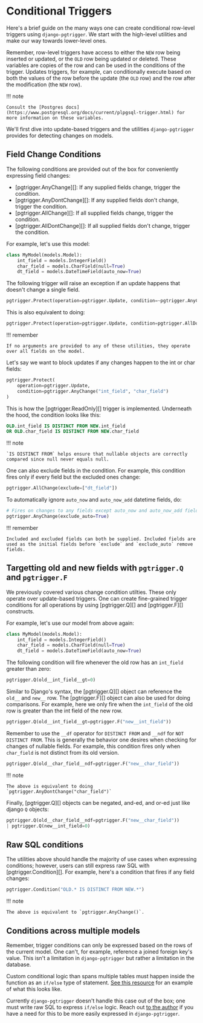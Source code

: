 # Conditional Triggers

Here's a brief guide on the many ways one can create conditional row-level triggers using `django-pgtrigger`. We start with the high-level utilities and make our way towards lower-level ones.

Remember, row-level triggers have access to either the `NEW` row being inserted or updated, or the `OLD` row being updated or deleted. These variables are copies of the row and can be used in the conditions of the trigger. Updates triggers, for example, can conditionally execute based on both the values of the row before the update (the `OLD` row) and the row after the modification (the `NEW` row).

!!! note

    Consult the [Postgres docs](https://www.postgresql.org/docs/current/plpgsql-trigger.html) for more information on these variables.

We'll first dive into update-based triggers and the utilities `django-pgtrigger` provides for detecting changes on models.

## Field Change Conditions

The following conditions are provided out of the box for conveniently expressing field changes:

- [pgtrigger.AnyChange][]: If any supplied fields change, trigger the condition.
- [pgtrigger.AnyDontChange][]: If any supplied fields don't change, trigger the condition.
- [pgtrigger.AllChange][]: If all supplied fields change, trigger the condition.
- [pgtrigger.AllDontChange][]: If all supplied fields don't change, trigger the condition.

For example, let's use this model:

```python
class MyModel(models.Model):
    int_field = models.IntegerField()
    char_field = models.CharField(null=True)
    dt_field = models.DateTimeField(auto_now=True)
```

The following trigger will raise an exception if an update happens that doesn't change a single field.

```python
pgtrigger.Protect(operation=pgtrigger.Update, condition=~pgtrigger.AnyChange())
```

This is also equivalent to doing:

```python
pgtrigger.Protect(operation=pgtrigger.Update, condition=pgtrigger.AllDontChange())
```

!!! remember

    If no arguments are provided to any of these utilities, they operate over all fields on the model.

Let's say we want to block updates if any changes happen to the int or char fields:

```python
pgtrigger.Protect(
    operation=pgtrigger.Update,
    condition=pgtrigger.AnyChange("int_field", "char_field")
)
```

This is how the [pgtrigger.ReadOnly][] trigger is implemented. Underneath the hood, the condition looks like this:

```sql
OLD.int_field IS DISTINCT FROM NEW.int_field
OR OLD.char_field IS DISTINCT FROM NEW.char_field
```

!!! note

    `IS DISTINCT FROM` helps ensure that nullable objects are correctly compared since null never equals null.

One can also exclude fields in the condition. For example, this condition fires only if every field but the excluded ones change:

```python
pgtrigger.AllChange(exclude=["dt_field"])
```

To automatically ignore `auto_now` and `auto_now_add` datetime fields, do:

```python
# Fires on changes to any fields except auto_now and auto_now_add fields
pgtrigger.AnyChange(exclude_auto=True)
```

!!! remember

    Included and excluded fields can both be supplied. Included fields are used as the initial fields before `exclude` and `exclude_auto` remove fields.

## Targetting old and new fields with `pgtrigger.Q` and `pgtrigger.F`

We previously covered various change condition utilties. These only operate over update-based triggers. One can create fine-grained trigger conditions for all operations by using [pgtrigger.Q][] and [pgtrigger.F][] constructs.

For example, let's use our model from above again:

```python
class MyModel(models.Model):
    int_field = models.IntegerField()
    char_field = models.CharField(null=True)
    dt_field = models.DateTimeField(auto_now=True)
```

The following condition will fire whenever the old row has an `int_field` greater than zero:

```python
pgtrigger.Q(old__int_field__gt=0)
```

Similar to Django's syntax, the [pgtrigger.Q][] object can reference the `old__` and `new__` row. The [pgtrigger.F][] object can also be used for doing comparisons. For example, here we only fire when the `int_field` of the old row is greater than the int field of the new row.

```python
pgtrigger.Q(old__int_field__gt=pgtrigger.F("new__int_field"))
```

Remember to use the `__df` operator for `DISTINCT FROM` and `__ndf` for `NOT DISTINCT FROM`. This is generally the behavior one desires when checking for changes of nullable fields. For example, this condition fires only when `char_field` is not distinct from its old version.

```python
pgtrigger.Q(old__char_field__ndf=pgtrigger.F("new__char_field"))
```

!!! note

    The above is equivalent to doing `pgtrigger.AnyDontChange("char_field")`

Finally, [pgtrigger.Q][] objects can be negated, and-ed, and or-ed just like django `Q` objects:

```python
pgtrigger.Q(old__char_field__ndf=pgtrigger.F("new__char_field"))
| pgtrigger.Q(new__int_field=0)
```

## Raw SQL conditions

The utilities above should handle the majority of use cases when expressing conditions; however, users can still express raw SQL with [pgtrigger.Condition][]. For example, here's a condition that fires if any field changes:

```python
pgtrigger.Condition("OLD.* IS DISTINCT FROM NEW.*")
```

!!! note

    The above is equivalent to `pgtrigger.AnyChange()`.

## Conditions across multiple models

Remember, trigger conditions can only be expressed based on the rows of the current model. One can't, for example, reference a joined foreign key's value. This isn't a limitation in `django-pgtrigger` but rather a limitation in the database.

Custom conditional logic than spans multiple tables must happen inside the function as an `if/else` type of statement. [See this resource](https://www.postgresqltutorial.com/postgresql-plpgsql/plpgsql-if-else-statements/) for an example of what this looks like.

Currently `django-pgtrigger` doesn't handle this case out of the box; one must write raw SQL to express `if/else` logic. Reach out [to the author](mailto:wesleykendall@protonmail.com) if you have a need for this to be more easily expressed in `django-pgtrigger`.
